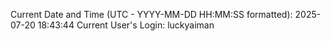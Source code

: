 Current Date and Time (UTC - YYYY-MM-DD HH:MM:SS formatted): 2025-07-20 18:43:44
Current User's Login: luckyaiman
